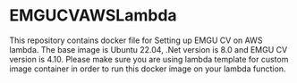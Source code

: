 # EMGUCVAWSLambda
This repository contains docker file for Setting up EMGU CV on AWS lambda. The base image is Ubuntu 22.04, .Net version is 8.0 and EMGU CV version is 4.10. Please make sure you are using lambda template for custom image container in order to run this docker image on your lambda function.
